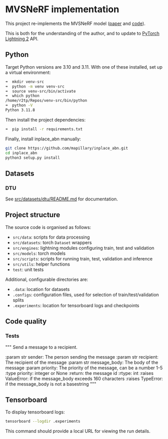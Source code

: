 # MVSNeRF implementation

This project re-implements the MVSNeRF model ([paper](https://arxiv.org/abs/2103.15595) and [code](https://github.com/apchenstu/mvsnerf)).

This is both for the understanding of the author, and to update to [PyTorch Lightning 2](https://lightning.ai/docs/pytorch/stable/upgrade/migration_guide.html) API.


## Python

Target  Python versions are 3.10 and 3.11.  With one of these installed, set up a virtual environment:

```bash
➜  mkdir venv-src               
➜  python -m venv venv-src 
➜  source venv-src/bin/activate
➜  which python
/home/r2tp/Repos/venv-src/bin/python
➜  python -V
Python 3.11.8
```

Then install the project dependencies:

```bash
➜  pip install -r requirements.txt
```

Finally, install inplace_abn manually:
```bash
git clone https://github.com/mapillary/inplace_abn.git
cd inplace_abn
python3 setup.py install
```

## Datasets

### DTU

See [src/datasets/dtu/README.md](src/datasets/dtu/README.md) for documentation.


## Project structure

The source code is organised as follows:
* `src/data`: scripts for data processing
* `src/datasets`: torch `Dataset` wrappers
* `src/engines`: lightning modules configuring train, test and validation
* `src/models`: torch models
* `src/scripts`: scripts for running train, test, validation and inference
* `src/utils`: helper functions
* `test`: unit tests

Additional, configurable directories are:
* `.data`: location for datasets
* `.configs`: configuration files, used for selection of train/test/validation splits
* `.experiments`: location for tensorboard logs and checkpoints

## Code quality

### Tests
"""
   Send a message to a recipient.

   :param str sender: The person sending the message
   :param str recipient: The recipient of the message
   :param str message_body: The body of the message
   :param priority: The priority of the message, can be a number 1-5
   :type priority: integer or None
   :return: the message id
   :rtype: int
   :raises ValueError: if the message_body exceeds 160 characters
   :raises TypeError: if the message_body is not a basestring
   """

## Tensorboard

To display tensorboard logs:

```bash
tensorboard --logdir .experiments
```

This command should provide a local URL for viewing the run details.


